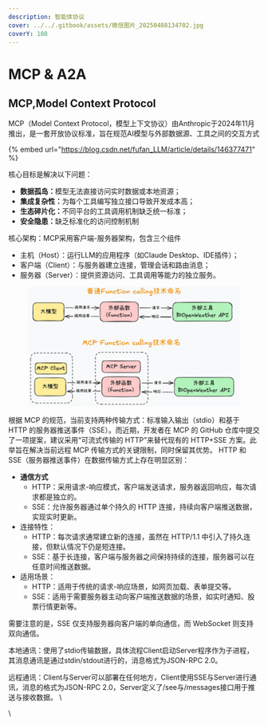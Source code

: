 ```yaml
---
description: 智能体协议
cover: ../../.gitbook/assets/微信图片_20250408134702.jpg
coverY: 108
---
```


# MCP & A2A

## MCP,**Model Context Protocol**

MCP（Model Context Protocol，模型上下文协议）由Anthropic于2024年11月推出，是一套开放协议标准，旨在规范AI模型与外部数据源、工具之间的交互方式

{% embed url="https://blog.csdn.net/fufan_LLM/article/details/146377471" %}

核心目标是解决以下问题：

* **数据孤岛：**&#x6A21;型无法直接访问实时数据或本地资源；
* **集成复杂性：**&#x4E3A;每个工具编写独立接口导致开发成本高；
* **生态碎片化：**&#x4E0D;同平台的工具调用机制缺乏统一标准；
* **安全隐患：**&#x7F3A;乏标准化的访问控制机制

核心架构：MCP采用客户端-服务器架构，包含三个组件

* 主机（Host）：运行LLM的应用程序（如Claude Desktop、IDE插件）；
* 客户端（Client）：与服务器建立连接，管理会话和路由消息；
* 服务器（Server）：提供资源访问、工具调用等能力的独立服务。

<figure><img src="../../.gitbook/assets/image.png" alt=""><figcaption></figcaption></figure>

根据 MCP 的规范，当前支持两种传输方式：标准输入输出（stdio）和基于 HTTP 的服务器推送事件（SSE）。而近期，开发者在 MCP 的 GitHub 仓库中提交了一项提案，建议采用“可流式传输的 HTTP”来替代现有的 HTTP+SSE 方案。此举旨在解决当前远程 MCP 传输方式的关键限制，同时保留其优势。 HTTP 和 SSE（服务器推送事件）在数据传输方式上存在明显区别：

* **通信方式**
  * HTTP：采用请求-响应模式，客户端发送请求，服务器返回响应，每次请求都是独立的。
  * SSE：允许服务器通过单个持久的 HTTP 连接，持续向客户端推送数据，实现实时更新。
* 连接特性：
  * HTTP：每次请求通常建立新的连接，虽然在 HTTP/1.1 中引入了持久连接，但默认情况下仍是短连接。
  * SSE：基于长连接，客户端与服务器之间保持持续的连接，服务器可以在任意时间推送数据。
* 适用场景：
  * HTTP：适用于传统的请求-响应场景，如网页加载、表单提交等。
  * SSE：适用于需要服务器主动向客户端推送数据的场景，如实时通知、股票行情更新等。

需要注意的是，SSE 仅支持服务器向客户端的单向通信，而 WebSocket 则支持双向通信。

本地通讯：使用了stdio传输数据，具体流程Client启动Server程序作为子进程，其消息通讯是通过stdin/stdout进行的，消息格式为JSON-RPC 2.0。

远程通讯：Client与Server可以部署在任何地方，Client使用SSE与Server进行通讯，消息的格式为JSON-RPC 2.0，Server定义了/see与/messages接口用于推送与接收数据。
\

\



